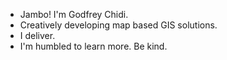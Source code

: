 - Jambo! I'm Godfrey Chidi. 
- Creatively developing map based GIS solutions.
- I deliver. 
- I'm humbled to learn more. Be kind.

<!---
Cheppar/Cheppar is a ✨ special ✨ repository because its `README.md` (this file) appears on your GitHub profile.
You can click the Preview link to take a look at your changes.
--->
